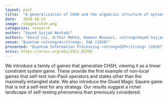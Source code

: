 ```yaml
---
layout: post
title:  "A generalization of CHSH and the algebraic structure of optimal strategies"
date:   2020-10-23
image: /images/chsh.png
categories: research
author: "Seyed Sajjad Nezhadi"
authors: "David Cui, Arthur Mehta, Hamoon Mousavi, <strong>Seyed Sajjad Nezhadi</strong>"
venue: "Quantum <strong>4</strong>, 346 (2020)"
presented: "Quantum Information Processing <strong>QIP</strong> (2020)"
arxiv: https://arxiv.org/abs/1911.01593
---
```

We introduce a family of games that generalize CHSH, viewing it as a linear constraint system game. These provide the first example of non-local games that self-test non-Pauli operators and states other than the maximally entangled state. We also introduce the Glued Magic Square game that is not a self-test for any strategy. Our results suggest a richer landscape of self-testing phenomena than previously considered.